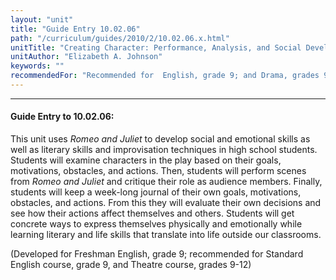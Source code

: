```yaml
---
layout: "unit"
title: "Guide Entry 10.02.06"
path: "/curriculum/guides/2010/2/10.02.06.x.html"
unitTitle: "Creating Character: Performance, Analysis, and Social Development Using Romeo and Juliet"
unitAuthor: "Elizabeth A. Johnson"
keywords: ""
recommendedFor: "Recommended for  English, grade 9; and Drama, grades 9-12"
---
```

<body>
<hr/>
<h4>
Guide Entry to 10.02.06:
</h4>
<p>
This unit uses
<i>
Romeo and Juliet
</i>
to develop social and emotional skills as well as literary skills and improvisation techniques in high school students. Students will examine characters in the play based on their goals, motivations, obstacles, and actions. Then, students will perform scenes from
<i>
Romeo and Juliet
</i>
and critique their role as audience members. Finally, students will keep a week-long journal of their own goals, motivations, obstacles, and actions. From this they will evaluate their own decisions and see how their actions affect themselves and others. Students will get concrete ways to express themselves physically and emotionally while learning literary and life skills that translate into life outside our classrooms.
</p>
<p>
(Developed for Freshman English, grade 9; recommended for Standard English course, grade 9, and Theatre course, grades 9-12)
</p>
</body>
